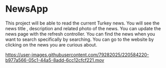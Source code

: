 # NewsApp

This project will be able to read the current Turkey news.
You will see the news title , description and related photo of the news.
You can update the news page with the refresh controller.
You can find the news when you want to search specifically by searching.
You can go to the website by clicking on the news you are curious about.


https://user-images.githubusercontent.com/79282025/220584220-b977a566-05c1-44a5-8add-6cc12cfcf221.mov

